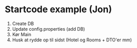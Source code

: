 # Startcode example (Jon)

1. Create DB
2. Update config.properties (add DB)
3. Kør Main
4. Husk at rydde op til sidst (Hotel og Rooms + DTO'er mm)